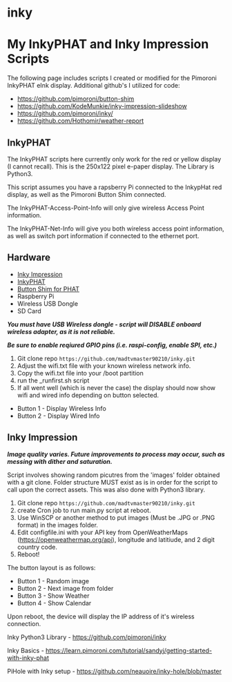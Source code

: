 # inky #
My InkyPHAT and Inky Impression Scripts
 =============
The following page includes scripts I created or modified for the Pimoroni InkyPHAT eInk display.
Additional github's I utilized for code:
* https://github.com/pimoroni/button-shim
* https://github.com/KodeMunkie/inky-impression-slideshow
* https://github.com/pimoroni/inky/
* https://github.com/Hothomir/weather-report

## InkyPHAT ##
The InkyPHAT scripts here currently only work for the red or yellow display (I cannot recall). This is the 250x122 pixel e-paper display. The Library is Python3.

This script assumes you have a rapsberry Pi connected to the InkypHat red display, as well as the Pimoroni Button Shim connected.

The InkyPHAT-Access-Point-Info will only give wireless Access Point information.

The InkyPHAT-Net-Info will give you both wireless access point information, as well as switch port information if connected to the ethernet port.

## Hardware ##

* [Inky Impression](https://shop.pimoroni.com/products/inky-impression-5-7)
* [InkyPHAT](https://shop.pimoroni.com/products/inky-phat)
* [Button Shim for PHAT](https://shop.pimoroni.com/products/button-shim)
* Raspberry Pi
* Wireless USB Dongle
* SD Card

***You must have USB Wireless dongle - script will DISABLE onboard wireless adapter, as it is not reliable.***

***Be sure to enable reqiured GPIO pins (i.e. raspi-config, enable SPI, etc.)***

1. Git clone repo `https://github.com/madtvmaster90210/inky.git`
2. Adjust the wifi.txt file with your known wireless network info.
3. Copy the wifi.txt file into your /boot partition
4. run the _runfirst.sh script
5. If all went well (which is never the case) the display should now show wifi and wired info depending on button selected.
* Button 1 - Display Wireless Info
* Button 2 - Display Wired Info


## Inky Impression ##
***Image quality varies. Future improvements to process may occur, such as messing with dither and saturation.***

Script involves showing random picutres from the 'images' folder obtained with a git clone. Folder structure MUST exist as is in order for the script to call upon the correct assets. This was also done with Python3 library.
1. Git clone repo `https://github.com/madtvmaster90210/inky.git`
2. create Cron job to run main.py script at reboot.
3. Use WinSCP or another method to put images (Must be .JPG or .PNG format) in the images folder.
4. Edit configfile.ini with your API key from OpenWeatherMaps (https://openweathermap.org/api), longitude and latitiude, and 2 digit country code.
5. Reboot!

The button layout is as follows:
* Button 1 - Random image
* Button 2 - Next image from folder
* Button 3 - Show Weather
* Button 4 - Show Calendar

Upon reboot, the device will display the IP address of it's wireless connection. 


Inky Python3 Library - https://github.com/pimoroni/inky 

Inky Basics - https://learn.pimoroni.com/tutorial/sandyj/getting-started-with-inky-phat

PiHole with Inky setup - https://github.com/neauoire/inky-hole/blob/master






